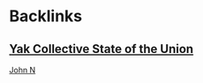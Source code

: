 
# Backlinks
## [Yak Collective State of the Union](<Yak Collective State of the Union.md>)
[John N](<John N.md>)

